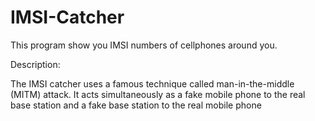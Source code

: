 # IMSI-Catcher
This program show you IMSI numbers of cellphones around you.

Description: 

The IMSI catcher uses a famous technique called man-in-the-middle (MITM) attack. It acts simultaneously as a fake mobile phone to the real base station and a fake base station to the real mobile phone 
